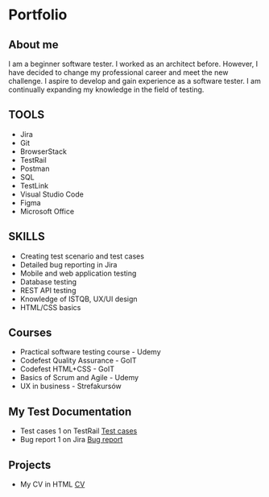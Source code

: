# Portfolio

## About me

I am a beginner software tester. I worked as an architect before. However, I have decided to change my professional career and meet the new challenge. I aspire to develop and gain experience as a software tester. I am continually expanding my knowledge in the field of testing.

## TOOLS

* Jira
* Git
* BrowserStack
* TestRail            
* Postman
* SQL
* TestLink
* Visual Studio Code
* Figma
* Microsoft Office

## SKILLS

* Creating test scenario and test cases
* Detailed bug reporting in Jira
* Mobile and web application testing
* Database testing
* REST API testing
* Knowledge of ISTQB, UX/UI design
* HTML/CSS basics

## Courses 

* Practical software testing course - Udemy
* Codefest Quality Assurance - GoIT
* Codefest HTML+CSS - GoIT
* Basics of Scrum and Agile - Udemy
* UX in  business - Strefakursów

## My Test Documentation

* Test cases 1 on TestRail [Test cases](https://drive.google.com/file/d/1UJ3CYiictDYYXqUHq0aKcyGH0AXOtHFC/view?usp=sharing)
* Bug report 1 on Jira [Bug report](https://drive.google.com/file/d/1KutmjCM6jMKmy3dGrwnRaKIO3q0bBuxe/view?usp=sharing)

## Projects

* My CV in HTML [CV](https://martawojcik.netlify.app)
